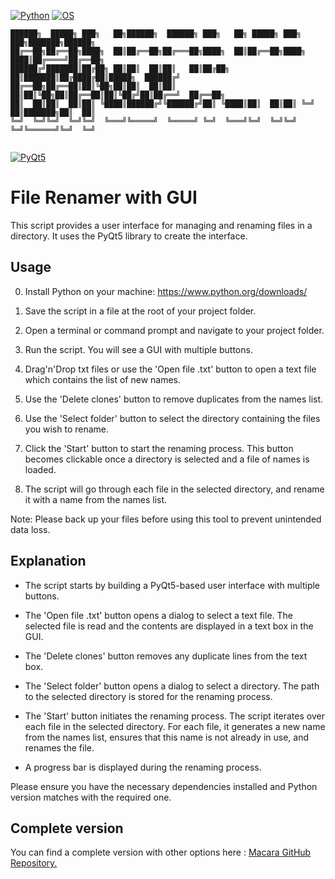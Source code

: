 [![Python](https://img.shields.io/badge/Python-3.8-blue.svg)](https://www.python.org/)
[![OS](https://img.shields.io/badge/OS-Windows%20%7C%20MacOS%20%7C%20Linux-informational.svg)](https://www.python.org/)
```
██████╗  █████╗ ███╗   ██╗██████╗  ██████╗ ███╗   ██╗ █████╗ ███╗   ███╗███████╗██████╗ 
██╔══██╗██╔══██╗████╗  ██║██╔══██╗██╔═══██╗████╗  ██║██╔══██╗████╗ ████║██╔════╝██╔══██╗
██████╔╝███████║██╔██╗ ██║██║  ██║██║   ██║██╔██╗ ██║███████║██╔████╔██║█████╗  ██████╔╝
██╔══██╗██╔══██║██║╚██╗██║██║  ██║██║   ██║██║╚██╗██║██╔══██║██║╚██╔╝██║██╔══╝  ██╔══██╗
██║  ██║██║  ██║██║ ╚████║██████╔╝╚██████╔╝██║ ╚████║██║  ██║██║ ╚═╝ ██║███████╗██║  ██║
╚═╝  ╚═╝╚═╝  ╚═╝╚═╝  ╚═══╝╚═════╝  ╚═════╝ ╚═╝  ╚═══╝╚═╝  ╚═╝╚═╝     ╚═╝╚══════╝╚═╝  ╚═╝
                                                                                        

```
[![PyQt5](https://img.shields.io/badge/PyQt5-5.15.2-blue.svg)](https://pypi.org/project/PyQt5/)

# File Renamer with GUI

This script provides a user interface for managing and renaming files in a directory. It uses the PyQt5 library to create the interface.

## Usage

0. Install Python on your machine: https://www.python.org/downloads/

1. Save the script in a file at the root of your project folder.

2. Open a terminal or command prompt and navigate to your project folder.

3. Run the script. You will see a GUI with multiple buttons.

4. Drag'n'Drop txt files or use the 'Open file .txt' button to open a text file which contains the list of new names.

5. Use the 'Delete clones' button to remove duplicates from the names list.

6. Use the 'Select folder' button to select the directory containing the files you wish to rename.

7. Click the 'Start' button to start the renaming process. This button becomes clickable once a directory is selected and a file of names is loaded.

8. The script will go through each file in the selected directory, and rename it with a name from the names list.

Note: Please back up your files before using this tool to prevent unintended data loss.

## Explanation

- The script starts by building a PyQt5-based user interface with multiple buttons.

- The 'Open file .txt' button opens a dialog to select a text file. The selected file is read and the contents are displayed in a text box in the GUI.

- The 'Delete clones' button removes any duplicate lines from the text box.

- The 'Select folder' button opens a dialog to select a directory. The path to the selected directory is stored for the renaming process.

- The 'Start' button initiates the renaming process. The script iterates over each file in the selected directory. For each file, it generates a new name from the names list, ensures that this name is not already in use, and renames the file.

- A progress bar is displayed during the renaming process.

Please ensure you have the necessary dependencies installed and Python version matches with the required one.


## Complete version

You can find a complete version with other options here : [Macara GitHub Repository.](https://github.com/SECRET-GUEST/Macara)
